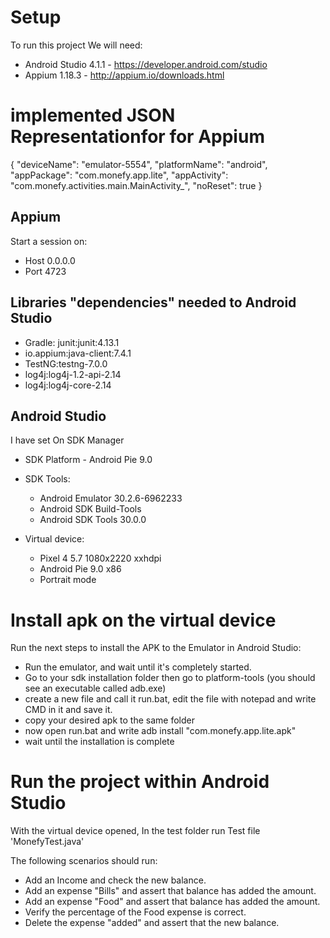 # Setup

To run this project We will need:

- Android Studio 4.1.1 - https://developer.android.com/studio
- Appium 1.18.3 - http://appium.io/downloads.html

# implemented JSON Representationfor for Appium 

{
  "deviceName": "emulator-5554",
  "platformName": "android",
  "appPackage": "com.monefy.app.lite",
  "appActivity": "com.monefy.activities.main.MainActivity_",
  "noReset": true
}

## Appium
Start a session on:
- Host 0.0.0.0
- Port 4723

## Libraries "dependencies" needed to Android Studio
- Gradle: junit:junit:4.13.1
- io.appium:java-client:7.4.1
- TestNG:testng-7.0.0
- log4j:log4j-1.2-api-2.14
- log4j:log4j-core-2.14

## Android Studio
I have set On SDK Manager
- SDK Platform - Android Pie 9.0
- SDK Tools:
    - Android Emulator 30.2.6-6962233
    - Android SDK Build-Tools
    - Android SDK Tools 30.0.0

- Virtual device:
    - Pixel 4 5.7 1080x2220 xxhdpi
    - Android Pie 9.0 x86
    - Portrait mode

# Install apk on the virtual device
Run the next steps to install the APK to the Emulator in Android Studio:

- Run the emulator, and wait until it's completely started.
- Go to your sdk installation folder then go to platform-tools (you should see an executable called adb.exe)
- create a new file and call it run.bat, edit the file with notepad and write CMD in it and save it.
- copy your desired apk to the same folder
- now open run.bat and write adb install "com.monefy.app.lite.apk"
- wait until the installation is complete 

# Run the project within Android Studio
With the virtual device opened, In the test folder run Test file 'MonefyTest.java'

The following scenarios should run:
- Add an Income and check the new balance.
- Add an expense "Bills" and assert that balance has added the amount.
- Add an expense "Food" and assert that balance has added the amount.
- Verify the percentage of the Food expense is correct.
- Delete the expense "added" and assert that the new balance. 

